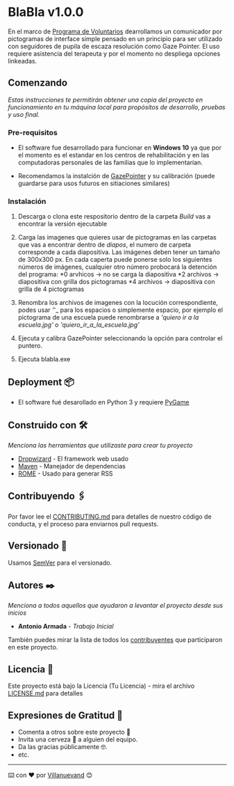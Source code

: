 # BlaBla v1.0.0

En el marco de [Programa de Voluntarios](http:/ciencia.chubut.gov.ar/programa-de-voluntarios/) dearrollamos un comunicador por pictogramas de interface simple pensado en un principio para ser utilizado con seguidores de pupila de escaza resolución como Gaze Pointer. El uso requiere asistencia del terapeuta y por el momento no despliega opciones linkeadas.

## Comenzando 

_Estas instrucciones te permitirán obtener una copia del proyecto en funcionamiento en tu máquina local para propósitos de desarrollo, pruebas y uso final._


### Pre-requisitos

* El software fue desarrollado para funcionar en **Windows 10** ya que por el momento es el estandar en los centros de rehabilitación y en las computadoras personales de las familias que lo implementarían. 

* Recomendamos la instalción de [GazePointer](https://sourceforge.net/projects/gazepointer/) y su calibración (puede guardarse para usos futuros en sitiaciones similares)


### Instalación 

1. Descarga o clona este respositorio dentro de la carpeta _Build_ vas a encontrar la versión ejecutable

2. Carga las imagenes que quieres usar de pictogramas en las carpetas que vas a encontrar dentro de _diapos_, el numero de carpeta corresponde a cada diapositiva. Las imágenes deben tener un tamaño de 300x300 px. En cada caperta puede ponerse solo los siguientes números de imágenes, cualquier otro número probocará la detención del programa:
 *0 arvhicos -> no se carga la diapositiva 
 *2 archivos -> diapositiva con grilla dos pictogramas
 *4 archivos -> diapositiva con grilla de 4 pictogramas

3. Renombra los archivos de imagenes con la locución correspondiente, podes usar _'_'_ para los espacios o simplemente espacio, por ejemplo el pictograma de una escuela puede renombrarse a _'quiero ir a la escuela.jpg'_ o _'quiero_ir_a_la_escuela.jpg'_ 

4. Ejecuta y calibra GazePointer seleccionando la opción para controlar el puntero.

5. Ejecuta blabla.exe


## Deployment 📦

* El software fué desarollado en Python 3 y requiere [PyGame](https://www.pygame.org/wiki/GettingStarted)

## Construido con 🛠️

_Menciona las herramientas que utilizaste para crear tu proyecto_

* [Dropwizard](http://www.dropwizard.io/1.0.2/docs/) - El framework web usado
* [Maven](https://maven.apache.org/) - Manejador de dependencias
* [ROME](https://rometools.github.io/rome/) - Usado para generar RSS

## Contribuyendo 🖇️

Por favor lee el [CONTRIBUTING.md](https://gist.github.com/villanuevand/xxxxxx) para detalles de nuestro código de conducta, y el proceso para enviarnos pull requests.


## Versionado 📌

Usamos [SemVer](https://semver.org/lang/es/) para el versionado. 

## Autores ✒️

_Menciona a todos aquellos que ayudaron a levantar el proyecto desde sus inicios_

* **Antonio Armada** - *Trabajo Inicial* 

También puedes mirar la lista de todos los [contribuyentes](https://github.com/your/project/contributors) que participaron en este proyecto. 

## Licencia 📄

Este proyecto está bajo la Licencia (Tu Licencia) - mira el archivo [LICENSE.md](LICENSE.md) para detalles

## Expresiones de Gratitud 🎁

* Comenta a otros sobre este proyecto 📢
* Invita una cerveza 🍺 a alguien del equipo. 
* Da las gracias públicamente 🤓.
* etc.



---
⌨️ con ❤️ por [Villanuevand](https://github.com/Villanuevand) 😊
